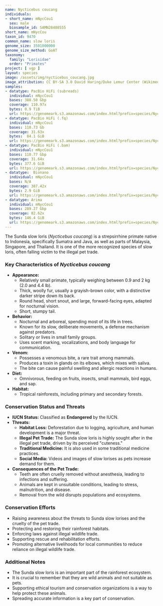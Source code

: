 ```yaml
---
name: Nycticebus coucang
individuals:
- short_name: mNycCou1
  sex: male
  biosample_id: SAMN28408555
short_name: mNycCou
taxon_id: 9470
common_name: slow loris
genome_size: 3501000000
genome_size_method: GoAT
taxonomy:
  family: "Lorisidae"
  order: "Primates"
project: [ vgp ]
layout: species
image: /assets/img/nycticebus_coucang.jpg
image_attribution: CC BY-SA 3.0 David Haring/Duke Lemur Center (Wikimedia)
samples:
- datatype: PacBio HiFi (subreads) 
  individual: mNycCou1
  bases: 388.50 Gbp
  coverage: 110.97x
  bytes: 0.9 TiB
  url: https://genomeark.s3.amazonaws.com/index.html?prefix=species/Nycticebus_coucang/mNycCou1/genomic_data/pacbio_hifi/
- datatype: PacBio HiFi (.fq)
  individual: mNycCou1
  bases: 110.73 Gb
  coverage: 31.63x
  bytes:  84.1 GiB
  url: https://genomeark.s3.amazonaws.com/index.html?prefix=species/Nycticebus_coucang/mNycCou1/genomic_data/pacbio_hifi/
- datatype: PacBio HiFi (.bam)
  individual: mNycCou1
  bases: 110.77 Gbp 
  coverage: 31.64x
  bytes: 377.6 GiB 
  url: https://genomeark.s3.amazonaws.com/index.html?prefix=species/Nycticebus_coucang/mNycCou1/genomic_data/pacbio_hifi/
- datatype:  Bionano
  individual: mNycCou1
  bases: N/A
  coverage: 387.42x 
  bytes: 2.9 GiB 
  url: https://genomeark.s3.amazonaws.com/index.html?prefix=species/Nycticebus_coucang/mNycCou1/genomic_data/bionano/
- datatype: Arima
  individual: mNycCou1
  bases: 289.27 Gbp
  coverage: 82.62x
  bytes: 146.4 GiB
  url: https://genomeark.s3.amazonaws.com/index.html?prefix=species/Nycticebus_coucang/mNycCou1/genomic_data/arima/
---
```


The Sunda slow loris (*Nycticebus coucang*) is a strepsirrhine primate native to Indonesia, specifically Sumatra and Java, as well as parts of Malaysia, Singapore, and Thailand. It is one of the more recognized species of slow loris, often falling victim to the illegal pet trade.

### Key Characteristics of *Nycticebus coucang*

* **Appearance:**
    * Relatively small primate, typically weighing between 0.9 and 2 kg (2.0 and 4.4 lb).
    * Thick, woolly fur, usually a grayish-brown color, with a distinctive darker stripe down its back.
    * Round head, short snout, and large, forward-facing eyes, adapted for nocturnal vision.
    * Short, stumpy tail.
* **Behavior:**
    * Nocturnal and arboreal, spending most of its life in trees.
    * Known for its slow, deliberate movements, a defense mechanism against predators.
    * Solitary or lives in small family groups.
    * Uses scent marking, vocalizations, and body language for communication.
* **Venom:**
    * Possesses a venomous bite, a rare trait among mammals.
    * Produces a toxin in glands on its elbows, which mixes with saliva.
    * The bite can cause painful swelling and allergic reactions in humans.
* **Diet:**
    * Omnivorous, feeding on fruits, insects, small mammals, bird eggs, and sap.
* **Habitat:**
    * Tropical rainforests, including primary and secondary forests.

### Conservation Status and Threats

* **IUCN Status:** Classified as **Endangered** by the IUCN.
* **Threats:**
    * **Habitat Loss:** Deforestation due to logging, agriculture, and human development is a major threat.
    * **Illegal Pet Trade:** The Sunda slow loris is highly sought after in the illegal pet trade, driven by its perceived "cuteness."
    * **Traditional Medicine:** It is also used in some traditional medicine practices.
    * **Social Media:** Videos and images of slow lorises as pets increase demand for them.
* **Consequences of the Pet Trade:**
    * Teeth are often cruelly removed without anesthesia, leading to infections and suffering.
    * Animals are kept in unsuitable conditions, leading to stress, malnutrition, and disease.
    * Removal from the wild disrupts populations and ecosystems.

### Conservation Efforts

* Raising awareness about the threats to Sunda slow lorises and the cruelty of the pet trade.
* Protecting and restoring their rainforest habitats.
* Enforcing laws against illegal wildlife trade.
* Supporting rescue and rehabilitation efforts.
* Promoting alternative livelihoods for local communities to reduce reliance on illegal wildlife trade.

### Additional Notes

* The Sunda slow loris is an important part of the rainforest ecosystem.
* It is crucial to remember that they are wild animals and not suitable as pets.
* Supporting ethical tourism and conservation organizations is a way to help protect these animals.
* Spreading accurate information is a key part of conservation.
